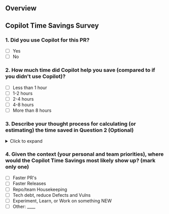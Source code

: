 ## Overview
<!-- Describe the problem you're solving, and the solution you're proposing. -->

## Copilot Time Savings Survey

<!-- Please take a moment to fill out this survey. It will help us understand how Copilot is helping you and your team. -->

### 1. Did you use Copilot for this PR?
- [ ] Yes
- [ ] No

### 2. How much time did Copilot help you save (compared to if you didn't use Copilot)?
- [ ] Less than 1 hour
- [ ] 1-2 hours
- [ ] 2-4 hours
- [ ] 4-8 hours
- [ ] More than 8 hours

### 3. Describe your thought process for calculating (or estimating) the time saved in Question 2 (Optional)
<details>
<summary>Click to expand</summary>
Provide your answers here.
</details>

### 4. Given the context (your personal and team priorities), where would the Copilot Time Savings most likely show up? (mark only one)
- [ ] Faster PR's
- [ ] Faster Releases
- [ ] Repo/team Housekeeping
- [ ] Tech debt, reduce Defects and Vulns
- [ ] Experiment, Learn, or Work on something NEW
- [ ] Other: ____